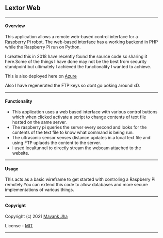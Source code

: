 ## Lextor Web
---
#### Overview
This application allows a remote web-based control interface for a Raspberry Pi robot.
The web-based interface has a working backend in PHP while the Raspberry Pi run on Python.

I created this in 2018 have recently found the source code so sharing it here.Some of the things I have done may not be the best from security standpoint but ultimately I achieved the functionality I wanted to achieve.

This is also deployed here on [Azure](https://lextor.azurewebsites.net/)

Also I have regenerated the FTP keys so dont go poking around xD.

---
#### Functionality
- This application uses a web based interface with various control buttons which when clicked activate a script to change contents of text file hosted on the same server.
- The raspberry pi queries the server every second and looks for the contents of the text file to know what command is being run.
- The ultrasonic sensor senses distance updates in a local text file and using FTP uplaods the content to the server.
- I used localtunnel to directly stream the webcam attached to the website.

---
#### Usage
 This acts as a basic wireframe to get started with controling a Raspberry Pi remotely.You can extend this code to allow databases and more secure implementations of various things. 

---


#### Copyright
Copyright (c) 2021 [Mayank Jha](https://github.com/themayankjha)


License - [MIT](License.md)

---